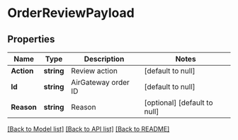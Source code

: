 # OrderReviewPayload

## Properties
Name | Type | Description | Notes
------------ | ------------- | ------------- | -------------
**Action** | **string** | Review action | [default to null]
**Id** | **string** | AirGateway order ID | [default to null]
**Reason** | **string** | Reason | [optional] [default to null]

[[Back to Model list]](../README.md#documentation-for-models) [[Back to API list]](../README.md#documentation-for-api-endpoints) [[Back to README]](../README.md)


